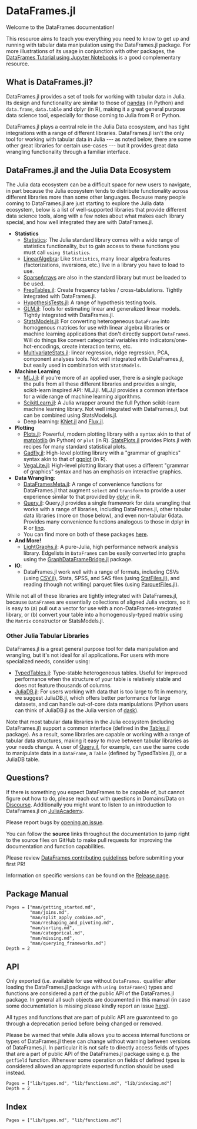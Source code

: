 # DataFrames.jl

Welcome to the DataFrames documentation!

This resource aims to teach you everything you need
to know to get up and running with tabular data manipulation using the DataFrames.jl package.
For more illustrations of its usage in conjunction with other packages, the
[DataFrames Tutorial using Jupyter Notebooks](https://github.com/bkamins/Julia-DataFrames-Tutorial/)
is a good complementary resource.

## What is DataFrames.jl?

DataFrames.jl provides a set of tools for working with tabular data
in Julia. Its design and functionality are similar to those of
[pandas](https://pandas.pydata.org/)
(in Python) and `data.frame`, `data.table` and dplyr (in R), making it 
a great general purpose data science tool, especially for those 
coming to Julia from R or Python.

DataFrames.jl plays a central role in the Julia Data ecosystem, and has
tight integrations with a range of different libraries. DataFrames.jl isn't the
only tool for working with tabular data in Julia --- as noted below, there are
some other great libraries for certain use-cases --- but it provides great
data wrangling functionality through a familiar interface.

## DataFrames.jl and the Julia Data Ecosystem

The Julia data ecosystem can be a difficult space for new users to navigate,
in part because the Julia ecosystem tends to distribute functionality across
different libraries more than some other languages.
Because many people coming to DataFrames.jl are just starting to explore the
Julia data ecosystem, below is a list of well-supported libraries that
provide different data science tools, along with a few notes about
what makes each library special, and how well integrated they are with
DataFrames.jl.


- **Statistics**
    - [Statistics](https://docs.julialang.org/en/v1/stdlib/Statistics/): The Julia standard library comes with a wide range of statistics functionality, but to gain access to these functions you must call `using Statistics`.
    - [LinearAlgebra](https://docs.julialang.org/en/v1/stdlib/LinearAlgebra/): Like `Statistics`, many linear algebra features (factorizations, inversions, etc.) live in a library you have to load to use.
    - [SparseArrays](https://docs.julialang.org/en/v1/stdlib/SparseArrays/) are also in the standard library but must be loaded to be used. 
    - [FreqTables.jl](https://github.com/nalimilan/FreqTables.jl): Create frequency tables / cross-tabulations.
      Tightly integrated with DataFrames.jl.
    - [HypothesisTests.jl](https://juliastats.org/HypothesisTests.jl/stable/): A range of hypothesis testing tools.
    - [GLM.jl](https://juliastats.org/GLM.jl/stable/manual/): Tools for estimating linear and generalized linear models.
      Tightly integrated with DataFrames.jl.
    - [StatsModels.jl](https://juliastats.org/StatsModels.jl/stable/): For converting heterogeneous `DataFrame` into homogenous matrices for use with linear algebra libraries or machine learning applications that don't directly support `DataFrame`s. Will do things like convert categorical variables into indicators/one-hot-encodings, create interaction terms, etc.
    - [MultivariateStats.jl](https://multivariatestatsjl.readthedocs.io/en/stable/index.html): linear regression, ridge regression, PCA, component analyses tools. Not well integrated with DataFrames.jl, but easily used in combination with `StatsModels`.
- **Machine Learning**
    - [MLJ.jl](https://github.com/alan-turing-institute/MLJ.jl):
      if you're more of an applied user, there is a single package the pulls
      from all these different libraries and provides a single, scikit-learn inspired API: MLJ.jl.
      MLJ.jl provides a common interface for a wide range of machine learning algorithms. 
    - [ScikitLearn.jl](https://cstjean.github.io/ScikitLearn.jl/stable/):
      A Julia wrapper around the full Python scikit-learn machine learning library.
      Not well integrated with DataFrames.jl, but can be combined using StatsModels.jl.
    - Deep learning: [KNet.jl](https://denizyuret.github.io/Knet.jl/stable/tutorial/#Introduction-to-Knet-1) and [Flux.jl](https://github.com/FluxML/Flux.jl). 
- **Plotting**
    - [Plots.jl](http://docs.juliaplots.org/latest/): Powerful, modern plotting library with a syntax akin to that of [matplotlib](https://matplotlib.org/) (in Python) or `plot` (in R).
      [StatsPlots.jl](http://docs.juliaplots.org/latest/tutorial/#Using-Plot-Recipes-1) provides Plots.jl with recipes for many standard statistical plots.
    - [Gadfly.jl](http://gadflyjl.org/stable/): High-level plotting library with a "grammar of graphics" syntax akin to that of [ggplot](https://ggplot2.tidyverse.org/reference/ggplot.html) (in R).
    - [VegaLite.jl](https://www.queryverse.org/VegaLite.jl/stable/): High-level plotting library that uses a different "grammar of graphics" syntax and has an emphasis on interactive graphics.
- **Data Wrangling**:
    - [DataFramesMeta.jl](https://github.com/JuliaData/DataFramesMeta.jl): A range of convenience functions for DataFrames.jl that augment `select` and `transform` to provide a user experience similar to that provided by [dplyr](https://dplyr.tidyverse.org/) in R.
    - [Query.jl](https://github.com/queryverse/Query.jl): Query.jl provides a single framework for data wrangling that works with a range of libraries, including DataFrames.jl, other tabular data libraries (more on those below), and even non-tabular 6data. Provides many convenience functions analogous to those in dplyr in R or
      [linq](https://en.wikipedia.org/wiki/Language_Integrated_Query).
    - You can find more on both of these packages [here](http://juliadata.github.io/DataFrames.jl/latest/man/querying_frameworks/#Data-manipulation-frameworks).
- **And More!**
    - [LightGraphs.jl](https://github.com/JuliaGraphs/LightGraphs.jl): A pure-Julia, high performance network analysis library. Edgelists in `DataFrame`s can be easily converted into graphs using the [GraphDataFrameBridge.jl](https://github.com/JuliaGraphs/GraphDataFrameBridge.jl) package.
- **IO**:
    - DataFrames.jl work well with a range of formats, including
      CSVs (using [CSV.jl](https://github.com/JuliaData/CSV.jl)),
      Stata, SPSS, and SAS files (using [StatFiles.jl](https://github.com/queryverse/StatFiles.jl)),
      and reading (though not writing) parquet files
      (using [ParquetFiles.jl](https://github.com/queryverse/ParquetFiles.jl)).

While not all of these libraries are tightly integrated with DataFrames.jl, because
`DataFrame`s are essentially collections of aligned Julia vectors, so it is easy
to (a) pull out a vector for use with a non-DataFrames-integrated library, or (b)
convert your table into a homogenously-typed matrix using the `Matrix` constructor or StatsModels.jl.

### Other Julia Tabular Libraries

DataFrames.jl is a great general purpose tool for data manipulation and
wrangling, but it's not ideal for all applications. For users with more
specialized needs, consider using:

- [TypedTables.jl](https://juliadata.github.io/TypedTables.jl/stable/):
  Type-stable heterogeneous tables. Useful for improved performance when the structure of your table is relatively stable and does not feature thousands of columns.
- [JuliaDB.jl](https://juliadata.github.io/JuliaDB.jl/stable/):
  For users working with data that is too large to fit in memory, we suggest JuliaDB.jl,
  which offers better performance for large datasets, and can handle out-of-core data manipulations
  (Python users can think of JuliaDB.jl as the Julia version of [dask](https://dask.org/)).

Note that most tabular data libraries in the Julia ecosystem (including DataFrames.jl)
support a common interface (defined in the [Tables.jl](https://github.com/JuliaData/Tables.jl) package).
As a result, some libraries are
capable or working with a range of tabular data structures, making it easy to
move between tabular libraries as your needs change. A user of
[Query.jl](https://github.com/queryverse/Query.jl), for example, can use the
same code to manipulate data in a `DataFrame`, a `Table` (defined by TypedTables.jl), or a JuliaDB table.

## Questions?

If there is something you expect DataFrames to be capable of, but
cannot figure out how to do, please reach out with questions in Domains/Data on
[Discourse](https://discourse.julialang.org/new-topic?title=[DataFrames%20Question]:%20&body=%23%20Question:%0A%0A%23%20Dataset%20(if%20applicable):%0A%0A%23%20Minimal%20Working%20Example%20(if%20applicable):%0A&category=Domains/Data&tags=question). Additionally you might want to listen to an introduction to DataFrames.jl on [JuliaAcademy](https://juliaacademy.com/p/introduction-to-dataframes-jl).

Please report bugs by
[opening an issue](https://github.com/JuliaData/DataFrames.jl/issues/new).

You can follow
the **source** links throughout the documentation to jump right to the
source files on GitHub to make pull requests for improving the documentation and function
capabilities.

Please review
[DataFrames contributing guidelines](https://github.com/JuliaData/DataFrames.jl/blob/master/CONTRIBUTING.md)
before submitting your first PR!

Information on specific versions can be found on the [Release page](https://github.com/JuliaData/DataFrames.jl/releases).

## Package Manual

```@contents
Pages = ["man/getting_started.md",
         "man/joins.md",
         "man/split_apply_combine.md",
         "man/reshaping_and_pivoting.md",
         "man/sorting.md",
         "man/categorical.md",
         "man/missing.md",
         "man/querying_frameworks.md"]
Depth = 2
```

## API

Only exported (i.e. available for use without `DataFrames.` qualifier after
loading the DataFrames.jl package with `using DataFrames`) types and functions
are considered a part of the public API of the DataFrames.jl package. In general
all such objects are documented in this manual (in case some documentation is
missing please kindly report an issue
[here](https://github.com/JuliaData/DataFrames.jl/issues/new)).

All types and functions that are part of public API are guaranteed to go through
a deprecation period before being changed or removed.

Please be warned that while Julia allows you to access internal functions or
types of DataFrames.jl these can change without warning between versions of
DataFrames.jl. In particular it is not safe to directly access fields of types
that are a part of public API of the DataFrames.jl package using e.g. the
`getfield` function. Whenever some operation on fields of defined types is
considered allowed an appropriate exported function should be used instead.

```@contents
Pages = ["lib/types.md", "lib/functions.md", "lib/indexing.md"]
Depth = 2
```

## Index

```@index
Pages = ["lib/types.md", "lib/functions.md"]
```
